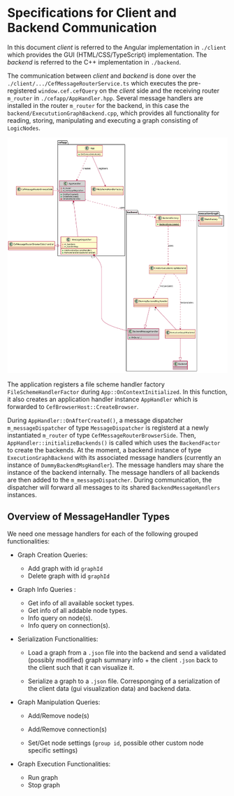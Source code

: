 Specifications for Client and Backend Communication
===
In this document *client* is referred to the Angular implementation in `./client` which provides the GUI (HTML/CSS/TypeScript) implementation. The *backend*  is referred to the C++ implementation in `./backend`.

The communication between *client* and *backend* is done over the `./client/.../CefMessageRouterService.ts` which executes the pre-registered `window.cef.cefQuery` on the *client* side and the receiving router `m_router` in `./cefapp/AppHandler.hpp`. Several message handlers are installed in the router `m_router` for the backend, in this case the `backend/ExecututionGraphBackend.cpp`, which provides all functionality for reading, storing, manipulating and executing a graph consisting of `LogicNodes`.

![Specs](client-backend.svg "Specs")

The application registers a file scheme handler factory `FileSchemeHandlerFactor` during `App::OnContextInitialized`. In this function, it also creates an application handler instance `AppHandler` which is forwarded to `CefBrowserHost::CreateBrowser`. 

During `AppHandler::OnAfterCreated()`, a message dispatcher `m_messageDispatcher` of type `MessageDispatcher` is registerd at a newly instantiated `m_router` of type `CefMessageRouterBrowserSide`. Then, `AppHandler::initializeBackends()` is called which uses the `BackendFactor` to create the backends. At the moment, a backend instance of type `ExecutionGraphBackend` with its associated message handlers (currently an instance of `DummyBackendMsgHandler`).
The message handlers may share the instance of the backend internally.
The message handlers of all backends are then added to the `m_messageDispatcher`. During communication, the dispatcher will forward all messages to its shared `BackendMessageHandlers` instances.

## Overview of MessageHandler Types
We need one message handlers for each of the following grouped functionalities:

-   Graph Creation Queries:
    * Add graph with id `graphId`
    * Delete graph with id `graphId`

-   Graph Info Queries :
    * Get info of all available socket types.
    * Get info of all addable node types.
    * Info query on node(s).
    * Info query on connection(s).

-   Serialization Functionalities:
    * Load a graph from a `.json` file into the backend and send a validated (possibly modified) graph summary info + the client `.json` back to the client such that it can visualize it.

    * Serialize a graph to a `.json` file. Corresponging of a serialization of the client data (gui visualization data) and backend data.

-   Graph Manipulation Queries:
    * Add/Remove node(s)
    * Add/Remove connection(s)

    * Set/Get node settings (`group id`, possible other custom node specific settings)

- Graph Execution Functionalities:
    * Run graph
    * Stop graph